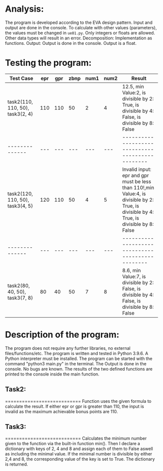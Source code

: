 Analysis:
=========
The program is developed according to the EVA design pattern.
Input and output are done in the console. To calculate with other values (parameters), the values must be changed in `ue01.py`.
Only integers or floats are allowed. Other data types will result in an error.
Decomposition: Implementation as functions.
Output: Output is done in the console. Output is a float.

Testing the program:
====================
| Test Case | epr | gpr | zbnp | num1 | num2 | Result |
| -------------- | ----- | ----- | ----- | ----- | ----- | ------------------------------------------------ |
| task2(110, 110, 50), task3(2, 4) | 110 | 110 | 50 | 2 | 4 | 12.5, min Value:2, is divisible by 2: True, is divisible by 4: False, is divisible by 8: False |
| -------------- | --- | --- | --- | --- | --- | ------------------------------------------------ |
| task2(120, 110, 50), task3(4, 5) | 120 | 110 | 50 | 4 | 5 | Invalid input: epr and gpr must be less than 110!,min Value:4, is divisible by 2: True, is divisible by 4: True, is divisible by 8: False |
| -------------- | --- | --- | --- | --- | --- | ------------------------------------------------ |
| task2(80, 40, 50), task3(7, 8) | 80 | 40 | 50 | 7 | 8 | 8.6, min Value:7, is divisible by 2: False, is divisible by 4: False, is divisible by 8: False |


Description of the program:
===========================
The program does not require any further libraries, no external files/functions/etc.
The program is written and tested in Python 3.9.6. A Python interpreter must be installed.
The program can be started with the command "python3 main.py" in the terminal.
The Output is done in the console.
No bugs are known.
The results of the two defined functions are printed to the console inside the main function.

## Task2:
===========================
Function uses the given formula to calculate the result. If either epr or gpr is greater than 110, the input is invalid as the maximum achievable bonus points are 110.
## Task3:
===========================
Calculates the minimum number given to the function via the built-in function min(). Then I declare a dictionary with keys of 2, 4 and 8 and assign each of them to False aswell as including the minimal value. If the minimal number is divisible by either 2,4 and 8, the corresponding value of the key is set to True. The dictionary is returned.
